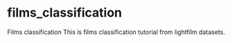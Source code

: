 # films_classification
Films classification
This is films classification tutorial from lightfilm datasets.
